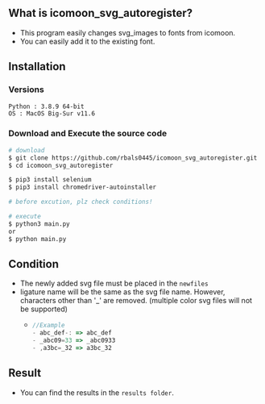 ## What is icomoon_svg_autoregister?

- This program easily changes svg_images to fonts from icomoon.
- You can easily add it to the existing font.

## Installation

### Versions

```
Python : 3.8.9 64-bit
OS : MacOS Big-Sur v11.6
```

### Download and Execute the source code

```bash
# download
$ git clone https://github.com/rbals0445/icomoon_svg_autoregister.git
$ cd icomoon_svg_autoregister

$ pip3 install selenium
$ pip3 install chromedriver-autoinstaller

# before excution, plz check conditions!

# execute
$ python3 main.py
or
$ python main.py
```

## Condition

- The newly added svg file must be placed in the `newfiles`
- ligature name will be the same as the svg file name. However, characters other than '\_' are removed. (multiple color svg files will not be supported)
  - ```js
    //Example
    - abc_def-: => abc_def
    - _abc09=33 => _abc0933
    - ,a3bc=_32 => a3bc_32
    ```

## Result

- You can find the results in the `results folder`.
